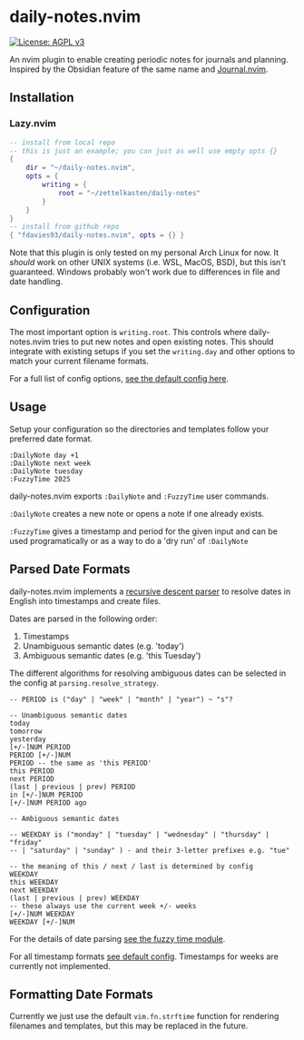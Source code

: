 # daily-notes.nvim

[![License: AGPL v3](https://img.shields.io/badge/License-AGPL_v3-blue.svg)](https://www.gnu.org/licenses/agpl-3.0)

An nvim plugin to enable creating periodic notes for journals and planning.
Inspired by the Obsidian feature of the same name and
[Journal.nvim](https://github.com/jakobkhansen/journal.nvim).

## Installation

### Lazy.nvim

```lua
-- install from local repo
-- this is just an example; you can just as well use empty opts {}
{
    dir = "~/daily-notes.nvim",
    opts = {
        writing = {
            root = "~/zettelkasten/daily-notes"
        }
    }
}
-- install from github repo
{ "fdavies93/daily-notes.nvim", opts = {} }
```

Note that this plugin is only tested on my personal Arch Linux for now. It
_should_ work on other UNIX systems (i.e. WSL, MacOS, BSD), but this isn't
guaranteed. Windows probably won't work due to differences in file and date
handling.

## Configuration

The most important option is `writing.root`. This controls where
daily-notes.nvim tries to put new notes and open existing notes. This should
integrate with existing setups if you set the `writing.day` and other options to
match your current filename formats.

For a full list of config options,
[see the default config here](./lua/daily-notes/config.lua).

## Usage

Setup your configuration so the directories and templates follow your preferred
date format.

```vim
:DailyNote day +1
:DailyNote next week
:DailyNote tuesday
:FuzzyTime 2025
```

daily-notes.nvim exports `:DailyNote` and `:FuzzyTime` user commands.

`:DailyNote` creates a new note or opens a note if one already exists.

`:FuzzyTime` gives a timestamp and period for the given input and can be used
programatically or as a way to do a 'dry run' of `:DailyNote`

## Parsed Date Formats

daily-notes.nvim implements a
[recursive descent parser](https://en.wikipedia.org/wiki/Recursive_descent_parser)
to resolve dates in English into timestamps and create files.

Dates are parsed in the following order:

1. Timestamps
2. Unambiguous semantic dates (e.g. 'today')
3. Ambiguous semantic dates (e.g. 'this Tuesday')

The different algorithms for resolving ambiguous dates can be selected in the
config at `parsing.resolve_strategy`.

```
-- PERIOD is ("day" | "week" | "month" | "year") ~ "s"?

-- Unambiguous semantic dates
today
tomorrow
yesterday
[+/-]NUM PERIOD
PERIOD [+/-]NUM
PERIOD -- the same as 'this PERIOD'
this PERIOD
next PERIOD
(last | previous | prev) PERIOD
in [+/-]NUM PERIOD
[+/-]NUM PERIOD ago

-- Ambiguous semantic dates

-- WEEKDAY is ("monday" | "tuesday" | "wednesday" | "thursday" | "friday"
-- | "saturday" | "sunday" ) - and their 3-letter prefixes e.g. "tue"

-- the meaning of this / next / last is determined by config
WEEKDAY
this WEEKDAY
next WEEKDAY
(last | previous | prev) WEEKDAY
-- these always use the current week +/- weeks
[+/-]NUM WEEKDAY
WEEKDAY [+/-]NUM

```

For the details of date parsing
[see the fuzzy time module](./lua/daily-notes/fuzzy-time.lua).

For all timestamp formats [see default config](./lua/daily-notes/config.lua).
Timestamps for weeks are currently not implemented.

## Formatting Date Formats

Currently we just use the default `vim.fn.strftime` function for rendering
filenames and templates, but this may be replaced in the future.
